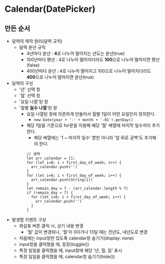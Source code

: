 # Calendar(DatePicker)

## 만든 순서

- 달력의 제작 원리(달력 규칙)
  - 달력 윤년 규칙
    - 4년마다 윤년 : **4**로 나누어 떨어지는 년도는 윤년(true)
    - 100년마다 평년 : 4로 나누어 떨어지더라도 **100**으로 나누어 떨어지면 평년(false)
    - 400년마다 윤년 : 4로 나누어 떨어지고 100으로 나누어 떨어지더라도 **400**으로 나누어 떨어지면 윤년(true)
- 달력의 구성
  - '년' 선택 창
  - '월' 선택 창
  - '요일 나열'된 창
  - '월별 **일수 나열**'된 창
    - 요일 나열된 창에 의존하게 만들어서 월별 1일이 어떤 요일인지 정의한다.
      - `new Date(year + '-' + month + '-01').getDay()`
    - 해당 1일을 기준으로 for문을 이용해 해당 '월' 배열에 마지막 일수까지 추가한다.
      - 해당 배열에는 '1 ~ 마지막 일수' 뿐만 아니라 '앞 뒤로 공백'도 추가해야 한다.
      ```
      // 생략
      let arr_calendar = [];
      for (let i=0; i < first_day_of_week; i++) {
        arr_calendar.push('')
      }
      for (let i=0; i < first_day_of_week; i++) {
        arr_calendar.push(String(i))
      }
      let remain_day = 7 - (arr_calendar.length % 7)
      if (remain_day < 7) {
        for (let i=0; i < first_day_of_week; i++) {
          arr_calendar.push('')
        }
      }
      ```
- 발생할 이벤트 구상
  - 화살표 버튼 클릭 시, 상기 내용 변경
    - '월' 값이 변경되나, '월'이 0이거나 13일 때는 전년도, 내년도로 변경
  - 처음에는 input창만 있도록 calendar창 숨기기(display: none)
  - input창을 클릭했을 때, 등장(toggle())
  - 특정 일일을 클릭했을 때, input창에 해당 '년, 월, 일' 표시
  - 특정 일일을 클릭했을 때, calendar창 숨기기(hide())
